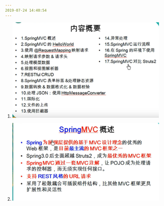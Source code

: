 ```yaml
---
2019-07-24 14:40:54
---
```


1. ![1563950483540](图/1563950483540.png)

2. ![1563950492254](图/1563950492254.png)